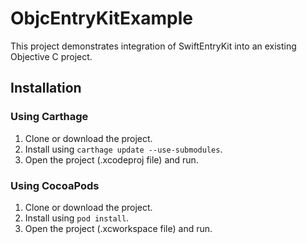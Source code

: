 # ObjcEntryKitExample
This project demonstrates integration of SwiftEntryKit into an existing Objective C project.

## Installation

### Using Carthage
1. Clone or download the project.
2. Install using `carthage update --use-submodules`.
3. Open the project (.xcodeproj file) and run.

### Using CocoaPods
1. Clone or download the project.
2. Install using `pod install`.
3. Open the project (.xcworkspace file) and run.
